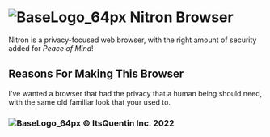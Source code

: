 # ![BaseLogo_64px](https://user-images.githubusercontent.com/83380088/157580821-df2c519f-0f4f-4445-b500-20db6150b23c.png) Nitron Browser

Nitron is a privacy-focused web browser, with the right amount of security added for *Peace of Mind*!

## Reasons For Making This Browser
I've wanted a browser that had the privacy that a human being should need, with the same old familiar look that your used to.

### ![BaseLogo_64px](https://user-images.githubusercontent.com/83380088/157581394-8b4767bc-3e59-471c-ac7b-095a37128124.png) ©️ ItsQuentin Inc. 2022
